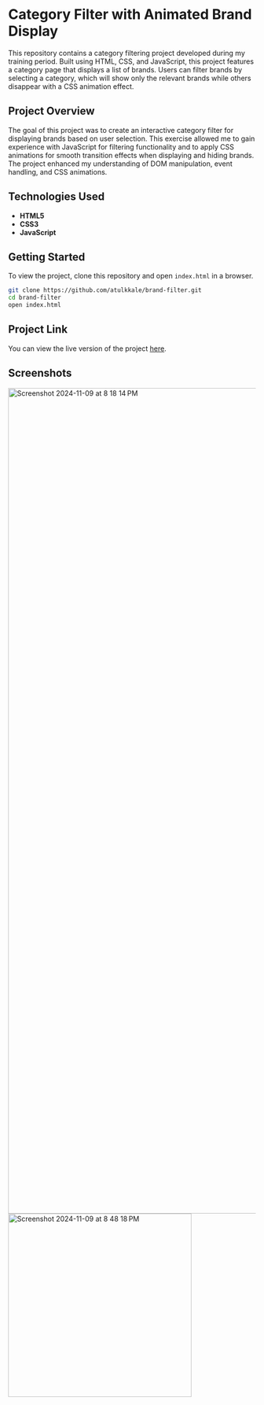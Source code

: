 # Category Filter with Animated Brand Display

This repository contains a category filtering project developed during my training period. Built using HTML, CSS, and JavaScript, this project features a category page that displays a list of brands. Users can filter brands by selecting a category, which will show only the relevant brands while others disappear with a CSS animation effect.

## Project Overview

The goal of this project was to create an interactive category filter for displaying brands based on user selection. This exercise allowed me to gain experience with JavaScript for filtering functionality and to apply CSS animations for smooth transition effects when displaying and hiding brands. The project enhanced my understanding of DOM manipulation, event handling, and CSS animations.

## Technologies Used

- **HTML5**
- **CSS3**
- **JavaScript**

## Getting Started

To view the project, clone this repository and open `index.html` in a browser.

```bash
git clone https://github.com/atulkkale/brand-filter.git
cd brand-filter
open index.html
```
## Project Link

You can view the live version of the project [here](https://atulkkale.github.io/brand-filter/).

## Screenshots

<img width="1679" alt="Screenshot 2024-11-09 at 8 18 14 PM" src="https://github.com/user-attachments/assets/295e1622-2179-4c7f-8ad5-a2d7d8cccd07">

<img width="373" alt="Screenshot 2024-11-09 at 8 48 18 PM" src="https://github.com/user-attachments/assets/8a81a43a-0708-45b8-adb1-e535196cc1c4">
